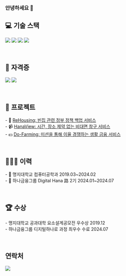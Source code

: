 ### 안녕하세요 👋

<h2>💻 기술 스택</h2>

<p>
  <img src="https://img.shields.io/badge/-React-50B4F5?style=flat-square&logo=React&logoColor=white"/>
  <img src="https://img.shields.io/badge/-React Native-50B4F5?style=flat-square&logo=React&logoColor=white"/>
  <img src="https://img.shields.io/badge/Spring Boot-6DB33F?style=flat-square&logo=SpringBoot&logoColor=white">
  <img src="https://img.shields.io/badge/MySQL-4479A1?style=flat-square&logo=MySQL&logoColor=white">
</p>

<br>
<h2>📝 자격증</h2>
<p>
  <img src="https://img.shields.io/badge/정보처리기사-8CA1AF?style=flat-square&logo=googleDocs&logoColor=white"/>
  <img src="https://img.shields.io/badge/SQLD-8CA1AF?style=flat-square&logo=googleDocs&logoColor=white"/>
</p>

<br>
<h2>🏦 프로젝트</h2>
<p>
  - 🏡 <a href="https://github.com/Re-Housing">ReHousing: 빈집 관련 정부 정책 백업 서비스</a><br>
  - 📹 <a href="https://github.com/HanaView">HanaView: 시간, 장소 제약 없는 비대면 창구 서비스</a><br>
  - 💵 <a href="https://github.com/Do-Farming">Do-Farming: 미션을 통해 이율 경쟁하는 생활 금융 서비스</a><br>
</p>

<br>
<h2>🙇🏻‍♂️ 이력</h2>
<p>
  - 🏫 명지대학교 컴퓨터공학과 2019.03~2024.02<br>
  - 🏦 하나금융그룹 Digital Hana 路 2기 2024.01~2024.07
</p>


<br>
<h2>🏆 수상</h2>
<p>
  - 명지대학교 공과대학 요소설계공모전 우수상 2019.12<br>
  - 하나금융그룹 디지털하나로 과정 최우수 수료 2024.07
</p>

<br>
<h2>연락처</h2>
<p align="left">
  <!--<img src="https://hits.seeyoufarm.com/api/count/incr/badge.svg?url=https%3A%2F%2Fgithub.com%2Fksone02&count_bg=%2379C83D&title_bg=%23555555&icon=&icon_color=%23E7E7E7&title=hits&edge_flat=false" />  -->
  <a href="https://www.instagram.com/rabb2tate/"><img src="https://img.shields.io/badge/Instagram-E4405F?style=flat-square&logo=instagram&logoColor=white&link=https://www.instagram.com/ksone02"/></a>
</p>
